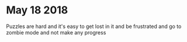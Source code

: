 # May 18 2018

Puzzles are hard and it's easy to get lost in it and be frustrated
and go to zombie mode and not make any progress